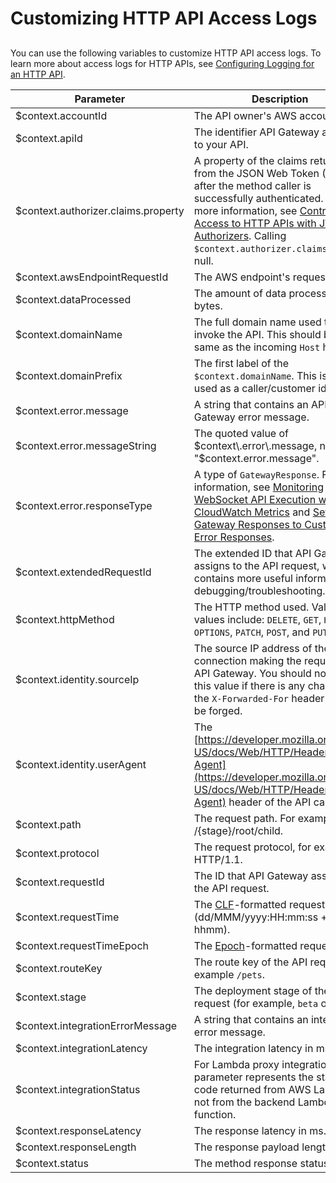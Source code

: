 # Customizing HTTP API Access Logs<a name="http-api-logging-variables"></a>

## <a name="http-api-logging-variables.table"></a>

You can use the following variables to customize HTTP API access logs\. To learn more about access logs for HTTP APIs, see [Configuring Logging for an HTTP API](http-api-logging.md)\.


| Parameter | Description | 
| --- | --- | 
| $context\.accountId |  The API owner's AWS account ID\.  | 
| $context\.apiId |  The identifier API Gateway assigns to your API\.  | 
| $context\.authorizer\.claims\.property |  A property of the claims returned from the JSON Web Token \(JWT\) after the method caller is successfully authenticated\. For more information, see [Controlling Access to HTTP APIs with JWT Authorizers](http-api-jwt-authorizer.md)\.  Calling `$context.authorizer.claims` returns null\.   | 
| $context\.awsEndpointRequestId |  The AWS endpoint's request ID\.  | 
| $context\.dataProcessed | The amount of data processed in bytes\. | 
| $context\.domainName |  The full domain name used to invoke the API\. This should be the same as the incoming `Host` header\.  | 
| $context\.domainPrefix |  The first label of the `$context.domainName`\. This is often used as a caller/customer identifier\.  | 
| $context\.error\.message |  A string that contains an API Gateway error message\.  | 
| $context\.error\.messageString | The quoted value of $context\.error\.message, namely "$context\.error\.message"\. | 
| $context\.error\.responseType |  A type of `GatewayResponse`\. For more information, see [Monitoring WebSocket API Execution with CloudWatch Metrics](apigateway-websocket-api-logging.md) and [Setting Up Gateway Responses to Customize Error Responses](api-gateway-gatewayResponse-definition.md#customize-gateway-responses)\.  | 
| $context\.extendedRequestId | The extended ID that API Gateway assigns to the API request, which contains more useful information for debugging/troubleshooting\. | 
| $context\.httpMethod |  The HTTP method used\. Valid values include: `DELETE`, `GET`, `HEAD`, `OPTIONS`, `PATCH`, `POST`, and `PUT`\.  | 
| $context\.identity\.sourceIp |  The source IP address of the TCP connection making the request to API Gateway\.  You should not trust this value if there is any chance that the `X-Forwarded-For` header could be forged\.   | 
| $context\.identity\.userAgent |  The [https://developer.mozilla.org/en-US/docs/Web/HTTP/Headers/User-Agent](https://developer.mozilla.org/en-US/docs/Web/HTTP/Headers/User-Agent) header of the API caller\.  | 
| $context\.path | The request path\. For example, /\{stage\}/root/child\.  | 
| $context\.protocol | The request protocol, for example, HTTP/1\.1\. | 
| $context\.requestId |  The ID that API Gateway assigns to the API request\.  | 
| $context\.requestTime | The [CLF](https://httpd.apache.org/docs/1.3/logs.html#common)\-formatted request time \(dd/MMM/yyyy:HH:mm:ss \+\-hhmm\)\. | 
| $context\.requestTimeEpoch | The [Epoch](https://en.wikipedia.org/wiki/Unix_time)\-formatted request time\. | 
| $context\.routeKey |  The route key of the API request, for example `/pets`\.  | 
| $context\.stage |  The deployment stage of the API request \(for example, `beta` or `prod`\)\.  | 
| $context\.integrationErrorMessage |  A string that contains an integration error message\.  | 
| $context\.integrationLatency | The integration latency in ms\. | 
| $context\.integrationStatus | For Lambda proxy integration, this parameter represents the status code returned from AWS Lambda, not from the backend Lambda function\. | 
| $context\.responseLatency | The response latency in ms\. | 
| $context\.responseLength | The response payload length\. | 
| $context\.status | The method response status\. | 
